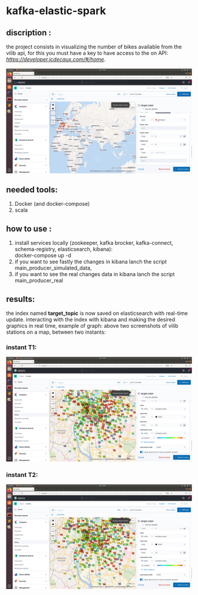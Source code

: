 # kafka-elastic-spark

## discription :

the project consists in visualizing the number of bikes available from the vilib api, for this you must have a key to have access to the on API:<br> _https://developer.jcdecaux.com/#/home_.
<br>
<br>
![mon image](images/gr1.png)
## needed tools:
1. Docker (and docker-compose)
2. scala
## how to use :
1. install services locally (zookeeper, kafka brocker, kafka-connect, schema-registry, elasticsearch, kibana):
   <br> docker-compose up -d
2. if you want to see fastly the changes in kibana lanch the script main_producer_simulated_data,
3. if you want to see the real changes data in kibana lanch the script main_producer_real
## results:
the index named **target_topic** is now saved on elasticsearch with real-time update.
interacting with the index with kibana and making the desired graphics in real time,
example of graph: above two screenshots of vilib stations on a map, between two instants: <br>
### instant T1:<br>
![mon image](images/grT1.png)
### instant T2:<br>
![mon image](images/grT2.png)